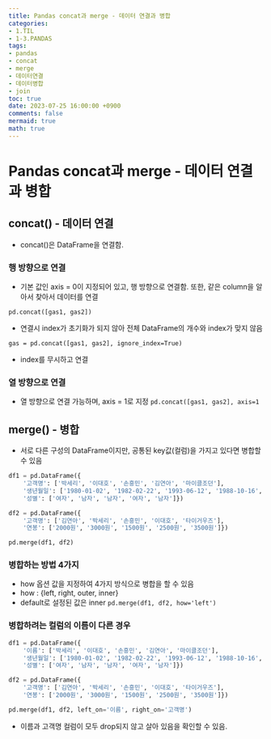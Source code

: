 ```yaml
---
title: Pandas concat과 merge - 데이터 연결과 병합
categories:
- 1.TIL
- 1-3.PANDAS
tags:
- pandas
- concat
- merge
- 데이터연결
- 데이터병합
- join
toc: true
date: 2023-07-25 16:00:00 +0900
comments: false
mermaid: true
math: true
---
```

# Pandas concat과 merge - 데이터 연결과 병합

## concat() - 데이터 연결
- concat()은 DataFrame을 연결함.

### 행 방향으로 연결
- 기본 값인 axis = 0이 지정되어 있고, 행 방향으로 연결함. 또한, 같은 column을 알아서 찾아서 데이터를 연결

`pd.concat([gas1, gas2])`

- 연결시 index가 초기화가 되지 않아 전체 DataFrame의 개수와 index가 맞지 않음

`gas = pd.concat([gas1, gas2], ignore_index=True)`

- index를 무시하고 연결

### 열 방향으로 연결
- 열 방향으로 연결 가능하며, axis = 1로 지정
`pd.concat([gas1, gas2], axis=1`

## merge() - 병합
- 서로 다른 구성의 DataFrame이지만, 공통된 key값(컬럼)을 가지고 있다면 병합할 수 있음
```python
df1 = pd.DataFrame({
    '고객명': ['박세리', '이대호', '손흥민', '김연아', '마이클조던'],
    '생년월일': ['1980-01-02', '1982-02-22', '1993-06-12', '1988-10-16', '1970-03-03'],
    '성별': ['여자', '남자', '남자', '여자', '남자']})

df2 = pd.DataFrame({
    '고객명': ['김연아', '박세리', '손흥민', '이대호', '타이거우즈'],
    '연봉': ['2000원', '3000원', '1500원', '2500원', '3500원']})

pd.merge(df1, df2)
```

### 병합하는 방법 4가지
- how 옵션 값을 지정하여 4가지 방식으로 병합을 할 수 있음
- how : {left, right, outer, inner}
- default로 설정된 값은 inner
`pd.merge(df1, df2, how='left')`

### 병합하려는 컬럼의 이름이 다른 경우
```python
df1 = pd.DataFrame({
    '이름': ['박세리', '이대호', '손흥민', '김연아', '마이클조던'],
    '생년월일': ['1980-01-02', '1982-02-22', '1993-06-12', '1988-10-16', '1970-03-03'],
    '성별': ['여자', '남자', '남자', '여자', '남자']})

df2 = pd.DataFrame({
    '고객명': ['김연아', '박세리', '손흥민', '이대호', '타이거우즈'],
    '연봉': ['2000원', '3000원', '1500원', '2500원', '3500원']})

pd.merge(df1, df2, left_on='이름', right_on='고객명')
```

- 이름과 고객명 컬럼이 모두 drop되지 않고 살아 있음을 확인할 수 있음.
